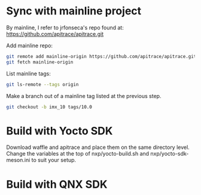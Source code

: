 Sync with mainline project
==========================

By mainline, I refer to jrfonseca's repo found at: https://github.com/apitrace/apitrace.git

Add mainline repo:

```sh
git remote add mainline-origin https://github.com/apitrace/apitrace.git
git fetch mainline-origin
```


List mainline tags:

```sh
git ls-remote --tags origin
```

Make a branch out of a mainline tag listed at the previous step.

```sh
git checkout -b imx_10 tags/10.0
```


Build with Yocto SDK
====================

Download waffle and apitrace and place them on the same directory level.
Change the variables at the top of nxp/yocto-build.sh and nxp/yocto-sdk-meson.ini
to suit your setup.


Build with QNX SDK
==================
